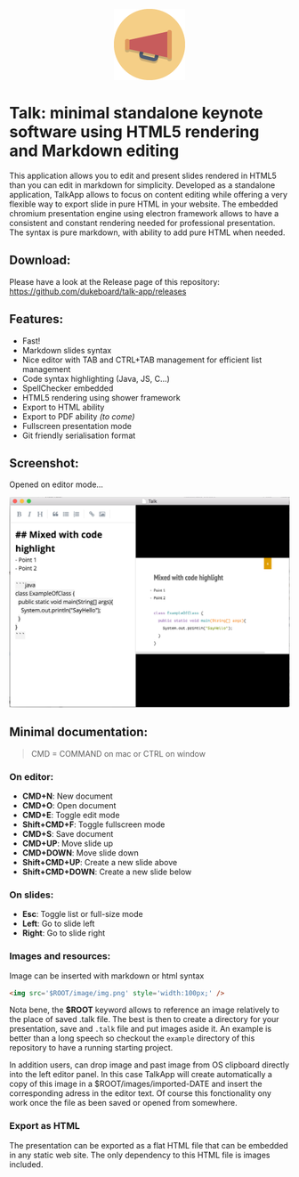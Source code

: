 <p align="center">
	<img src="header.png" />
	<h1>Talk: minimal standalone keynote software using HTML5 rendering and Markdown editing</h1>
</p>

This application allows you to edit and present slides rendered in HTML5 than you can edit in markdown for simplicity. Developed as a standalone application, TalkApp allows to focus on content editing while offering a very flexible way to export slide in pure HTML in your website. The embedded chromium presentation engine using electron framework allows to have a consistent and constant rendering needed for professional presentation. The syntax is pure markdown, with ability to add pure HTML when needed.

## Download:

Please have a look at the Release page of this repository: https://github.com/dukeboard/talk-app/releases

## Features:
- Fast!
- Markdown slides syntax
- Nice editor with TAB and CTRL+TAB management for efficient list management
- Code syntax highlighting (Java, JS, C...)
- SpellChecker embedded
- HTML5 rendering using shower framework
- Export to HTML ability
- Export to PDF ability *(to come)*
- Fullscreen presentation mode
- Git friendly serialisation format

## Screenshot:

Opened on editor mode...

![](screenshot.png)

## Minimal documentation:

> CMD = COMMAND on mac or CTRL on window

### On editor:
- **CMD+N**: New document
- **CMD+O**: Open document
- **CMD+E**: Toggle edit mode
- **Shift+CMD+F**: Toggle fullscreen mode
- **CMD+S**: Save document
- **CMD+UP**: Move slide up
- **CMD+DOWN**: Move slide down
- **Shift+CMD+UP**: Create a new slide above
- **Shift+CMD+DOWN**: Create a new slide below

### On slides:
- **Esc**: Toggle list or full-size mode
- **Left**: Go to slide left
- **Right**: Go to slide right

### Images and resources:

Image can be inserted with markdown or html syntax

```html
<img src='$ROOT/image/img.png' style='width:100px;' />
```

Nota bene, the **$ROOT** keyword allows to reference an image relatively to the place of saved .talk file. The best is then to create a directory for your presentation, save and `.talk` file and put images aside it. An example is better than a long speech so checkout the `example` directory of this repository to have a running starting project.

In addition users, can drop image and past image from OS clipboard directly into the left editor panel. In this case TalkApp will create automatically a copy of this image in a $ROOT/images/imported-DATE and insert the corresponding adress in the editor text. Of course this fonctionality ony work once the file as been saved or opened from somewhere.

### Export as HTML

The presentation can be exported as a flat HTML file that can be embedded in any static web site. The only dependency to this HTML file is images included.
